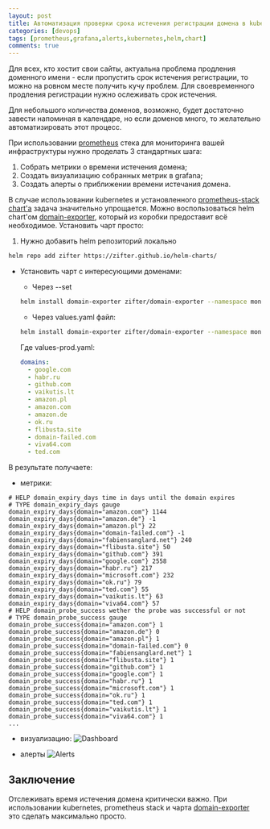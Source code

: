 ```yaml
---
layout: post
title: Автоматизация проверки срока истечения регистрации домена в kubernetes с использованием prometheus
categories: [devops]
tags: [prometheus,grafana,alerts,kubernetes,helm,chart]
comments: true
---
```


Для всех, кто хостит свои сайты, актуальна проблема продления доменного имени - если пропустить срок истечения регистрации,
то можно на ровном месте получить кучу проблем. Для своевременного продления регистрации нужно ослеживать срок истечения.

Для небольшого количества доменов, возможно, будет достаточно завести напоминая в календаре, но
если доменов много, то желательно автоматизировать этот процесс.

При использовании [prometheus](https://prometheus.io/) стека для мониторинга вашей инфраструктуры
нужно проделать 3 стандартных шага:
1. Собрать метрики о времени истечения домена;
2. Создать визуализацию собранных метрик в grafana;
3. Создать алерты о приближении времени истечания домена.

В случае использовании kubernetes и установленного [prometheus-stack chart'a](https://github.com/prometheus-community/helm-charts/tree/main/charts/kube-prometheus-stack) задача значительно упрощается. Можно воспользоваться helm chart'ом [domain-exporter](https://github.com/zifter/helm-charts/tree/main/charts/domain-exporter), который из коробки предоставит всё необходимое. Установить чарт просто:
1. Нужно добавить helm репозиторий локально
```bash
helm repo add zifter https://zifter.github.io/helm-charts/
```

* Установить чарт с интересующими доменами:
  - Через --set
  ```bash
  helm install domain-exporter zifter/domain-exporter --namespace monitoring --set "domains={aliexpress.ru,amazon.com,amazon.pl,censor.net,domain-is-not-found.net}"
  ```
  - Через values.yaml файл:
  ```bash
  helm install domain-exporter zifter/domain-exporter --namespace monitoring -f values-prod.yaml
  ```
    Где values-prod.yaml:

  ```yaml
  domains:
    - google.com
    - habr.ru
    - github.com
    - vaikutis.lt
    - amazon.pl
    - amazon.com
    - amazon.de
    - ok.ru
    - flibusta.site
    - domain-failed.com
    - viva64.com
    - ted.com
  ```

В результате получаете:
* метрики:
```
# HELP domain_expiry_days time in days until the domain expires
# TYPE domain_expiry_days gauge
domain_expiry_days{domain="amazon.com"} 1144
domain_expiry_days{domain="amazon.de"} -1
domain_expiry_days{domain="amazon.pl"} 22
domain_expiry_days{domain="domain-failed.com"} -1
domain_expiry_days{domain="fabiensanglard.net"} 240
domain_expiry_days{domain="flibusta.site"} 50
domain_expiry_days{domain="github.com"} 391
domain_expiry_days{domain="google.com"} 2558
domain_expiry_days{domain="habr.ru"} 217
domain_expiry_days{domain="microsoft.com"} 232
domain_expiry_days{domain="ok.ru"} 79
domain_expiry_days{domain="ted.com"} 55
domain_expiry_days{domain="vaikutis.lt"} 63
domain_expiry_days{domain="viva64.com"} 57
# HELP domain_probe_success wether the probe was successful or not
# TYPE domain_probe_success gauge
domain_probe_success{domain="amazon.com"} 1
domain_probe_success{domain="amazon.de"} 0
domain_probe_success{domain="amazon.pl"} 1
domain_probe_success{domain="domain-failed.com"} 0
domain_probe_success{domain="fabiensanglard.net"} 1
domain_probe_success{domain="flibusta.site"} 1
domain_probe_success{domain="github.com"} 1
domain_probe_success{domain="google.com"} 1
domain_probe_success{domain="habr.ru"} 1
domain_probe_success{domain="microsoft.com"} 1
domain_probe_success{domain="ok.ru"} 1
domain_probe_success{domain="ted.com"} 1
domain_probe_success{domain="vaikutis.lt"} 1
domain_probe_success{domain="viva64.com"} 1
...
```

* визуализацию:
![Dashboard]({{site.baseurl}}/assets/images/domain-exporter/dashboard.png)

* алерты
![Alerts]({{site.baseurl}}/assets/images/domain-exporter/alerts.png)

## Заключение
Отслеживать время истечения домена критически важно. При использовании kubernetes, prometheus stack и чарта [domain-exporter](https://github.com/zifter/helm-charts/tree/main/charts/domain-exporter) это сделать максимально просто.
